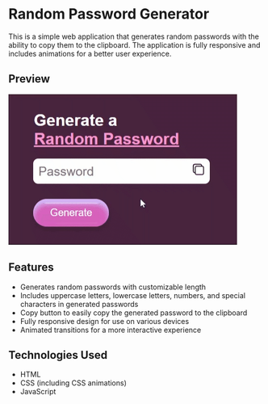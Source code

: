 # Random Password Generator

This is a simple web application that generates random passwords with the ability to copy them to the clipboard. The application is fully responsive and includes animations for a better user experience.



## Preview

![Random Password Generator Preview](https://github.com/MehekFatima/Frontend-MiniProjects/blob/main/RandomPasswordGen/RandomPassword.gif?raw=true)


## Features

- Generates random passwords with customizable length
- Includes uppercase letters, lowercase letters, numbers, and special characters in generated passwords
- Copy button to easily copy the generated password to the clipboard
- Fully responsive design for use on various devices
- Animated transitions for a more interactive experience



## Technologies Used

- HTML
- CSS (including CSS animations)
- JavaScript



